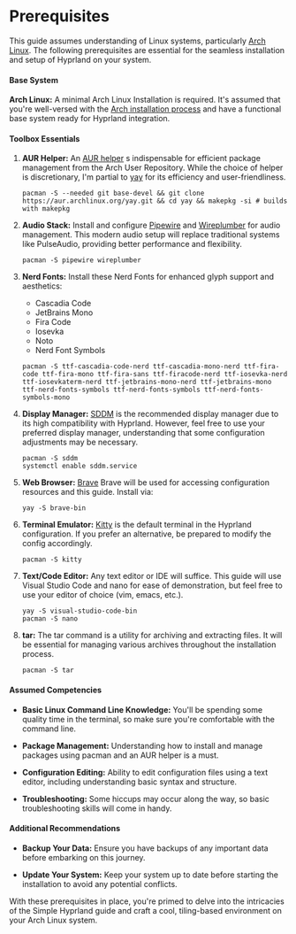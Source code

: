 # Prerequisites
This guide assumes understanding of Linux systems, particularly [Arch Linux](https://archlinux.org/). The following prerequisites are essential for the seamless installation and setup of Hyprland on your system.

#### Base System
**Arch Linux:**  A minimal Arch Linux Installation is required. It's assumed that you're well-versed with the [Arch installation process]((https://wiki.archlinux.org/title/Installation_guide)) and have a functional base system ready for Hyprland integration.

#### Toolbox Essentials
1. **AUR Helper:** An [AUR helper](https://wiki.archlinux.org/title/AUR_helpers) s indispensable for efficient package management from the Arch User Repository. While the choice of helper is discretionary, I'm partial to [yay](https://aur.archlinux.org/packages/yay) for its efficiency and user-friendliness.

    ```
    pacman -S --needed git base-devel && git clone https://aur.archlinux.org/yay.git && cd yay && makepkg -si # builds with makepkg
    ```

2. **Audio Stack:** Install and configure [Pipewire](https://wiki.archlinux.org/title/PipeWire) and [Wireplumber](https://wiki.archlinux.org/title/WirePlumber) for audio management. This modern audio setup will replace traditional systems like PulseAudio, providing better performance and flexibility.

    ```
    pacman -S pipewire wireplumber
    ```

3. **Nerd Fonts:** Install these Nerd Fonts for enhanced glyph support and aesthetics:
    * Cascadia Code
    * JetBrains Mono
    * Fira Code
    * Iosevka
    * Noto
    * Nerd Font Symbols

    ```
    pacman -S ttf-cascadia-code-nerd ttf-cascadia-mono-nerd ttf-fira-code ttf-fira-mono ttf-fira-sans ttf-firacode-nerd ttf-iosevka-nerd ttf-iosevkaterm-nerd ttf-jetbrains-mono-nerd ttf-jetbrains-mono ttf-nerd-fonts-symbols ttf-nerd-fonts-symbols ttf-nerd-fonts-symbols-mono
    ```

4. **Display Manager:** [SDDM](https://wiki.archlinux.org/title/SDDM) is the recommended display manager due to its high compatibility with Hyprland. However, feel free to use your preferred display manager, understanding that some configuration adjustments may be necessary. 

    ```
    pacman -S sddm
    systemctl enable sddm.service
    ```

5. **Web Browser:** [Brave](https://brave.com/en-in/linux/) Brave will be used for accessing configuration resources and this guide. Install via:

    ```
    yay -S brave-bin
    ```

6. **Terminal Emulator:** [Kitty](https://wiki.archlinux.org/title/Kitty) is the default terminal in the Hyprland configuration. If you prefer an alternative, be prepared to modify the config accordingly.

    ```
    pacman -S kitty
    ```

7. **Text/Code Editor:** Any text editor or IDE will suffice. This guide will use Visual Studio Code and nano for ease of demonstration, but feel free to use your editor of choice (vim, emacs, etc.).

    ```
    yay -S visual-studio-code-bin
    pacman -S nano
    ```

8. **tar:** The tar command is a utility for archiving and extracting files. It will be essential for managing various archives throughout the installation process.

    ```
    pacman -S tar
    ```

#### Assumed Competencies
*  **Basic Linux Command Line Knowledge:** You'll be spending some quality time in the terminal, so make sure you're comfortable with the command line.

*  **Package Management:** Understanding how to install and manage packages using pacman and an AUR helper is a must.

*  **Configuration Editing:** Ability to edit configuration files using a text editor, including understanding basic syntax and structure.

*  **Troubleshooting:** Some hiccups may occur along the way, so basic troubleshooting skills will come in handy.

#### Additional Recommendations
*  **Backup Your Data:** Ensure you have backups of any important data before embarking on this journey.

*  **Update Your System:** Keep your system up to date before starting the installation to avoid any potential conflicts.

With these prerequisites in place, you're primed to delve into the intricacies of the Simple Hyprland guide and craft a cool, tiling-based environment on your Arch Linux system.